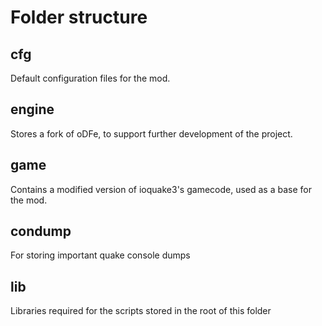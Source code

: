 # Folder structure
## cfg
Default configuration files for the mod.

## engine
Stores a fork of oDFe, to support further development of the project.

## game
Contains a modified version of ioquake3's gamecode, used as a base for the mod.  

## condump
For storing important quake console dumps

## lib
Libraries required for the scripts stored in the root of this folder
